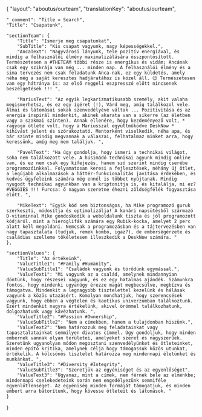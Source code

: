 {
    "layout": "aboutus/ourteam",
	"translationKey": "aboutus/ourteam",

    "_comment": "Title = Search", 
    "Title": "Csapatunk",

    "sectionTeam": {
		"Title": "Ismerje meg csapatunkat",
        "SubTitle": "Kis csapat vagyunk, nagy képességekkel.",
        "AncaText": "Nagyvárosi lányunk, tele pozitív energiával, és mindig a felhasználói élmény maximalizálására összpontosított. Természetesen a #THETEAM többi része is energikus és vidám; Ancának csak egy szikrája van még ... minden nap. A felhasználói élmény és a sima tervezés nem csak feladatunk Anca-nak, ez egy küldetés, amely néha még a saját keresztes hadjáratához is közel áll. 😉 Természetesen van egy hátránya is: az első reggeli eszpresszó előtt nincsenek beszélgetések !!! ",

        "MariusText": "Az egyik legkarizmatikusabb személy, akit valaha megismerhetsz, és ez egy ígéret (!), Várd meg, amíg találkozol vele. Álmai és látomásai sokak szenvedélyévé váltak ... Pozitivitása és az energia inspirál mindenkit, akinek akarata van a sikerre (az életben vagy a szakmai szinten). Annak ellenére, hogy kezdeményező volt, * ragyogó ötlete volt, hogy a Mariusszal együttműködve DeskNow * kihívást jelent és szórakoztató. Mentorként viselkedik, néha apa, és bár szinte mindig megvannak a válaszai, felhatalmaz minket arra, hogy keressünk, amíg meg nem találjuk. ",

        "PavelText": "Ha úgy gondolja, hogy ismeri a technikai világot, soha nem találkozott vele. A húsimádó technikai agyunk mindig online van, és ez nem csak egy kifejezés, hanem szó szerint mindig cserébe programozóinkkal. Folyamatosan keresi a fejlesztések, néhány új ötlet, a legújabb alkalmazások a háttér-funkcionalitás javítása érdekében, és kedves ügyfeleink számára még ennél is többet nyújtanak. Mindig nyugodt technikai agyunkban van a kriptonitja is, és kitalálja, mi ez? #VEGGIES !!! Furcsa: ő nagyon szeretne éhezni zöldségfélék fogyasztása előtt. ",

        "MikeText": "Egyik kód sem biztonságos, ha Mike programozó guruk szerkeszti, módosítja és optimalizálja! A kanári napsütésből származó D-vitaminnal Mike gondoskodik a weboldalunk tiszta és jól programozott kódjáról. mint a hieroglifák számára egy Rubik-kocka, amelyet 2 perc alatt kell megoldani. Nemcsak a programozásban és a tájtervezésben van nagy tapasztalata (tudjuk, remek kombó, igaz?), de emberségérzete és családias szelleme tökéletesen illeszkedik a DeskNow számára. "
	},

    "sectionValues": {
		"Title": "Az értékeink",
        "ValueTitle1": "#Family #Humanity",
        "ValueSubTitle1": "Családok vagyunk és törődünk egymással.",
        "ValueText1": "Mi vagyunk az a család, amelynek mindannyian döntünk, hogy részesei vagyunk, és ez egy hatalmas ajándék. Számunkra fontos, hogy mindenki ugyanúgy érezze magát megbecsülve, megbízva és támogatva. Mindenkit a legnagyobb tisztelettel kezelünk és hálásak vagyunk a közös utazásért. Komolyan mondhatjuk, hogy szerencsések vagyunk, hogy ebben a végtelen és kaotikus univerzumban találkoztunk. Ezért mindenkit nagyra értékelünk, akivel örömmel találkozhatunk, dolgozhatunk vagy kávézhatunk. ",
        "ValueTitle2": "#Passion #Ownership",
        "ValueSubTitle2": "Nem a címekben, hanem a tulajdonban hiszünk.",
        "ValueText2": "Nem határozzuk meg feladatainkat vagy tapasztalatainkat semmilyen divatos címmel. Úgy gondoljuk, hogy minden embernek vannak olyan területei, amelyeket szeret és nagyszerűek. Szeretünk ugyanolyan módon megosztani szenvedélyünket és ötleteinket, minden építő kritika, amelynek célja hogy támogassuk közös utunkat, értékelik. A kölcsönös tisztelet határozza meg mindennapi életünket és munkánkat. ",
        "ValueTitle3": "#Diversity #Integrity",
        "ValueSubTitle3": "Szeretjük az egyéniséget és az egyenlőséget",
        "ValueText3": "Ugyanaz, mint a címek, nem férnek bele az elménkbe; mindennapi cselekedeteink során nem engedélyezünk semmiféle egyenlőtlenséget. Az egyéniség minden formáját támogatjuk, és minden embert arra bátorítunk, hogy kövesse ötleteit és látomások. "
	}
}